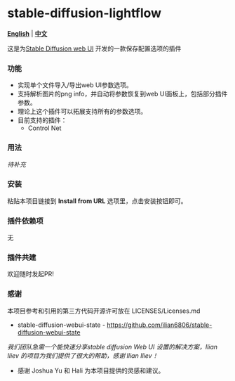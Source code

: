 <p float="left">
    <img alt="" src="https://img.shields.io/badge/JavaScript-323330?style=for-the-badge&logo=javascript&logoColor=F7DF1E" />
    <img alt="" src="https://img.shields.io/badge/Python-FFD43B?style=for-the-badge&logo=python&logoColor=blue" />
</p>

# stable-diffusion-lightflow

[**English**](./README.md) | [**中文**](./README_CN.md)

这是为[Stable Diffusion web UI](https://github.com/AUTOMATIC1111/stable-diffusion-webui) 开发的一款保存配置选项的插件

### 功能

* 实现单个文件导入/导出web UI参数选项。
* 支持解析图片的png info，并自动将参数恢复到web UI面板上，包括部分插件参数。
* 理论上这个插件可以拓展支持所有的参数选项。
* 目前支持的插件：
    - Control Net

### 用法

*待补充*

### 安装

粘贴本项目链接到 **Install from URL** 选项里，点击安装按钮即可。

### 插件依赖项

无

### 插件共建

欢迎随时发起PR!

### 感谢

本项目参考和引用的第三方代码开源许可放在 LICENSES/Licenses.md

- stable-diffusion-webui-state - https://github.com/ilian6806/stable-diffusion-webui-state

*我们团队急需一个能快速分享stable diffusion Web UI 设置的解决方案，Ilian Iliev 的项目为我们提供了很大的帮助，感谢 Ilian Iliev！*

- 感谢 Joshua Yu 和 Hali 为本项目提供的灵感和建议。